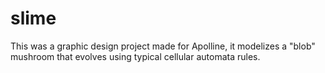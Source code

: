 # slime
This was a graphic design project made for Apolline, it modelizes a "blob" mushroom that evolves using typical cellular automata rules.
